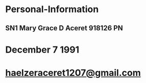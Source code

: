 # Personal-Information
## SN1 Mary Grace D Aceret 918126 PN
# December 7 1991
# haelzeraceret1207@gmail.com